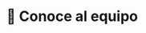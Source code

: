 ---
# An instance of the People widget.
# Documentation: https://wowchemy.com/docs/page-builder/
widget: people

# This file represents a page section.
headless: true

# Order that this section appears on the page.
weight: 1

title: 👥 Conoce al equipo
subtitle:

content:
  # Choose which groups/teams of users to display.
  #   Edit `user_groups` in each user's profile to add them to one or more of these groups.
  user_groups:
  - ☢️ ⚗️ FisiQuímicamente
  - 🌐 Traductores
design:
  show_interests: false
  show_role: true
  show_social: true

advanced:
  css_style: "padding-bottom: 0px;"
---